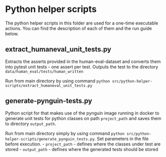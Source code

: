# Python helper scripts
The python helper scripts in this folder are used for a one-time executable actions. You can find the description of each of them and the run guide below.

## extract_humaneval_unit_tests.py
Extracts the asserts provided in the human-eval-dataset and converts them into pytest unit tests - one assert per test. Outputs the test to the directory `data/human_eval/tests/human_written`

Run from main directory by using command `python src/python-helper-scripts/extract_humaneval_unit_tests.py`

## generate-pynguin-tests.py
Python script for that makes use of the pynguin image running in docker to generate unit tests for python classes on path `project_path` and saves them to directory `output_path`.

Run from main directory simply by using command `python src/python-helper-scripts/generate_pynguin_tests.py`. Set parameters in the file before execution.
    - `project_path` - defines where the classes under test are stored
    - `output_path` - defines where the generated tests should be stored

